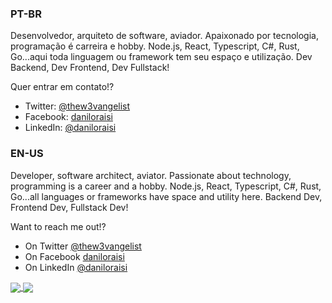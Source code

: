 ### PT-BR

Desenvolvedor, arquiteto de software, aviador. Apaixonado por tecnologia, programação é carreira e hobby. Node.js, React, Typescript, C#, Rust, Go...aqui toda linguagem ou framework tem seu espaço e utilização. Dev Backend, Dev Frontend, Dev Fullstack!

Quer entrar em contato!?
  - Twitter: [@thew3vangelist](https://twitter.com/thew3vangelist)
  - Facebook: [daniloraisi](https://www.facebook.com/daniloraisi)
  - LinkedIn: [@daniloraisi](https://www.linkedin.com/in/daniloraisi)


### EN-US

Developer, software architect, aviator. Passionate about technology, programming is a career and a hobby. Node.js, React, Typescript, C#, Rust, Go...all languages or frameworks have space and utility here. Backend Dev, Frontend Dev, Fullstack Dev!

Want to reach me out!?
  - On Twitter [@thew3vangelist](https://twitter.com/thew3vangelist)
  - On Facebook [daniloraisi](https://www.facebook.com/daniloraisi)
  - On LinkedIn [@daniloraisi](https://www.linkedin.com/in/daniloraisi)

<a href="https://github.com/anuraghazra/github-readme-stats">
  <img align="center" src="https://github-readme-stats.vercel.app/api?username=daniloraisi" />
</a>
<a href="https://github.com/anuraghazra/convoychat">
  <img align="center" src="https://github-readme-stats.vercel.app/api/top-langs/?username=daniloraisi&layout=compact" />
</a>
